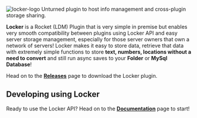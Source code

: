 ![locker-logo](https://user-images.githubusercontent.com/122183283/211198461-d6e2e87c-aa80-4216-8d8f-39fa765e692d.png)
Unturned plugin to host info management and cross-plugin storage sharing.

**Locker** is a Rocket (LDM) Plugin that is very simple in premise but enables very smooth compatibility between plugins using Locker API and easy server storage management, especially for those server owners that own a network of servers! Locker makes it easy to store data, retrieve that data with extremely simple functions to store **text, numbers, locations without a need to convert** and still run async saves to your **Folder** or **MySql Database**!

Head on to the [**Releases**](https://github.com/spigbop/Locker/releases) page to download the Locker plugin.

## Developing using Locker
Ready to use the Locker API? Head on to the [**Documentation**](https://github.com/spigbop/Locker/releases) page to start!
